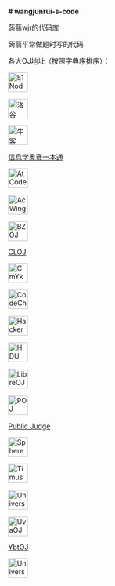 **# wangjunrui-s-code**

蒟蒻wjr的代码库



蒟蒻平常做题时写的代码



各大OJ地址（按照字典序排序）：

[<img src="http://www.51nod.com/favicon.ico" width="40px" height = "40px" alt="51Nod"/>](http://www.51nod.com)

[<img src="https://www.luogu.com.cn/favicon.ico" width="40px" height = "40px" alt="洛谷"/>](https://www.luogu.com.cn)

[<img src="https://www.nowcoder.com/favicon.ico" width="40px" height = "40px" alt="牛客"/>](https://www.nowcoder.com)

[信息学奥赛一本通](http://ybt.ssoier.cn:8088)


[<img src="https://atcoder.jp/favicon.ico" width="40px" height = "40px" alt="AtCoder"/>](https://atcoder.jp/)

[<img src="https://www.acwing.com/favicon.ico" width="40px" height = "40px" alt="AcWing"/>](https://www.acwing.com)

[<img src="https://vjudge.csgrandeur.cn/static/images/remote_oj/HYSBZ_icon.png" width="40px" height = "40px" alt="BZOJ"/>](https://darkbzoj.cc)


[CLOJ](http://265ep45199.wicp.vip)

[<img src="http://cogs.pro:8081/cogs/style/cogs.png" width="40px" height = "40px" alt="CmYkRgB123 Online Grading System"/>](http://cogs.pro:8081/cogs/)

[<img src="https://www.codechef.com/favicon.ico" width="40px" height = "40px" alt="CodeChef"/>](https://www.codechef.com)

[<img src="https://www.hackerrank.com/wp-content/uploads/2020/05/hackerrank_cursor_favicon_480px-300x300.png" width="40px" height = "40px" alt="HackerRank"/>](https://www.hackerrank.com)

[<img src="https://static.hihocoder.com/images/hiho.ico" width="40px" height = "40px" alt="HDU Online Judge"/>](https://hihocoder.com)

[<img src="https://vjudge.csgrandeur.cn/static/images/remote_oj/libreoj.ico" width="40px" height = "40px" alt="LibreOJ"/>](https://loj.ac)

[<img src="https://vjudge.csgrandeur.cn/static/images/remote_oj/poj.ico" width="40px" height = "40px" alt="POJ"/>](http://poj.org)


[Public Judge](http://pjudge.ac)

[<img src="https://www.spoj.com/favicon.ico" width="40px" height = "40px" alt="Sphere Online Judge"/>](https://www.spoj.com)

[<img src="https://acm.timus.ru/favicon.ico" width="40px" height = "40px" alt="Timus Online Judge"/>](https://acm.timus.ru)

[<img src="https://uoj.ac/pictures/UOJ.png" width="40px" height = "40px" alt="Universal Online Judge"/>](https://uoj.ac)

[<img src="https://vjudge.csgrandeur.cn/static/images/remote_oj/UVA_favicon.ico" width="40px" height = "40px" alt="UvaOJ"/>](https://uoj.achttps://icpcarchive.ecs.baylor.edu)

[YbtOJ](https://www.ybtoj.com.cn)

[<img src="https://vjudge.csgrandeur.cn/static/images/remote_oj/ZOJ_favicon.ico" width="40px" height = "40px" alt="Universal Online Judge"/>](https://zoj.pintia.cn)